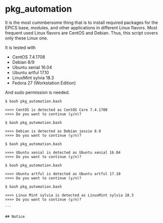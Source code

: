 # pkg_automation

It is the most cummbersome thing that is to install required packages for the EPICS base, modules, and other applications in different Linux flavors. Most frequent used Linux flavors are CentOS and Debian. Thus, this script covers only these Linux one. 

It is tested with
* CentOS 7.4.1708
* Debian 8/9
* Ubuntu xenial 16.04
* Ubuntu artful 17.10
* LinuxMint sylvia 18.3
* Fedora 27 (Workstation Edition)

And sudo permission is needed. 

```
$ bash pkg_automation.bash 

>>>> CentOS is detected as CentOS Core 7.4.1708
>>>> Do you want to continue (y/n)?

```

```
$ bash pkg_automation.bash

>>>> Debian is detected as Debian jessie 8.9
>>>> Do you want to continue (y/n)?
```

```
$ bash pkg_automation.bash 

>>>> Ubuntu xenial is detected as Ubuntu xenial 16.04
>>>> Do you want to continue (y/n)? 
```
```
$ bash pkg_automation.bash 

>>>> Ubuntu artful is detected as Ubuntu artful 17.10
>>>> Do you want to continue (y/n)? 
```

``````
$ bash pkg_automation.bash 

>>>> Linux Mint sylvia is detected as LinuxMint sylvia 18.3
>>>> Do you want to continue (y/n)? 

```

## Notice


